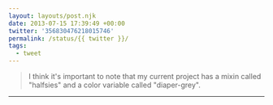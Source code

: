 ```yaml
---
layout: layouts/post.njk
date: 2013-07-15 17:39:49 +00:00
twitter: '356830476218015746'
permalink: /status/{{ twitter }}/
tags: 
  - tweet
---
```


> I think it's important to note that my current project has a mixin called "halfsies" and a color variable called "diaper-grey".

---
